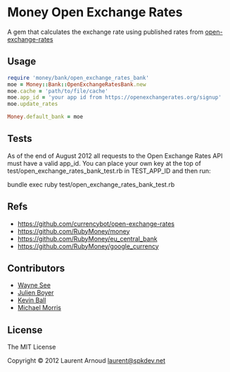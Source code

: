 # Money Open Exchange Rates

A gem that calculates the exchange rate using published rates from [open-exchange-rates](http://josscrowcroft.github.com/open-exchange-rates/)

## Usage

```ruby
require 'money/bank/open_exchange_rates_bank'
moe = Money::Bank::OpenExchangeRatesBank.new
moe.cache = 'path/to/file/cache'
moe.app_id = 'your app id from https://openexchangerates.org/signup'
moe.update_rates

Money.default_bank = moe
```

## Tests

As of the end of August 2012 all requests to the Open Exchange Rates API must have a valid app_id. You can place your own key at the top of test/open_exchange_rates_bank_test.rb in TEST_APP_ID and then run:

  bundle exec ruby test/open_exchange_rates_bank_test.rb

## Refs

* https://github.com/currencybot/open-exchange-rates
* https://github.com/RubyMoney/money
* https://github.com/RubyMoney/eu_central_bank
* https://github.com/RubyMoney/google_currency

## Contributors

* [Wayne See](https://github.com/weynsee)
* [Julien Boyer](https://github.com/chatgris)
* [Kevin Ball](https://github.com/kball)
* [Michael Morris](https://github.com/mtcmorris)

## License
The MIT License

Copyright © 2012 Laurent Arnoud <laurent@spkdev.net>
